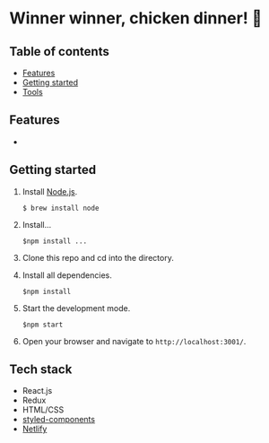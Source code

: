 Winner winner, chicken dinner! 🐓
========================

## Table of contents
* [Features](#features)
* [Getting started](#getting-started)
* [Tools](#tools)

<a name="features"/>

## Features
* 

<a name="getting-started"/>

## Getting started
1. Install [Node.js](https://www.npmjs.com/get-npm).

    ```$ brew install node```
2. Install...

    ```$npm install ...```
    
3. Clone this repo and cd into the directory.
4. Install all dependencies.

    ```$npm install```

5. Start the development mode.

    ```$npm start```
    
6. Open your browser and navigate to `http://localhost:3001/`.

<a name="tech-stack"/>

## Tech stack
* React.js
* Redux
* HTML/CSS
* [styled-components](https://styled-components.com)
* [Netlify](https://www.netlify.com)
